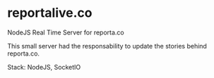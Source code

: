 # reportalive.co

NodeJS Real Time Server for reporta.co 

This small server had the responsability to update the stories behind reporta.co.

Stack: NodeJS, SocketIO
